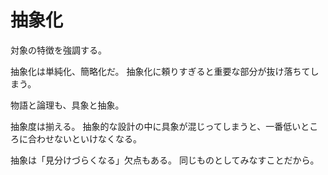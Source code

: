 # 抽象化

対象の特徴を強調する。

抽象化は単純化、簡略化だ。
抽象化に頼りすぎると重要な部分が抜け落ちてしまう。

物語と論理も、具象と抽象。

抽象度は揃える。
抽象的な設計の中に具象が混じってしまうと、一番低いところに合わせないといけなくなる。

抽象は「見分けづらくなる」欠点もある。
同じものとしてみなすことだから。

